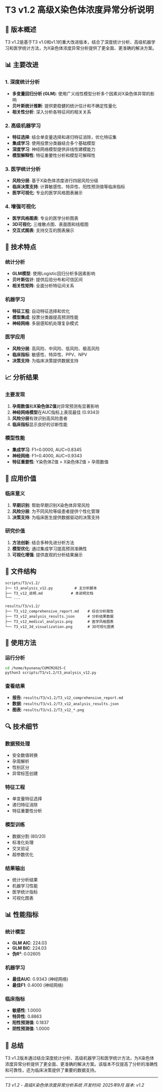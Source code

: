 # T3 v1.2 高级X染色体浓度异常分析说明

## 🚀 版本概述

T3 v1.2是基于T3 v1.0和v1.1的重大改进版本，结合了深度统计分析、高级机器学习和医学统计方法，为X染色体浓度异常分析提供了更全面、更准确的解决方案。

## 📊 主要改进

### 1. **深度统计分析**
- **多变量回归分析 (GLM)**: 使用广义线性模型分析多个因素对X染色体异常的影响
- **贝叶斯统计推断**: 提供更稳健的统计估计和不确定性量化
- **相关性分析**: 深入分析各特征间的相关关系

### 2. **高级机器学习**
- **特征选择**: 结合单变量选择和递归特征消除，优化特征集
- **集成学习**: 使用投票分类器结合多个基础模型
- **深度学习**: 神经网络模型提供非线性建模能力
- **模型解释性**: 特征重要性分析和模型可解释性

### 3. **医学统计分析**
- **风险分层**: 基于X染色体浓度进行四层风险分级
- **临床决策支持**: 计算敏感性、特异性、阳性预测值等临床指标
- **医学可视化**: 专业的医学风格图表展示

### 4. **增强可视化**
- **医学风格图表**: 专业的医学分析图表
- **3D可视化**: 三维散点图、表面图和线框图
- **交互式图表**: 支持交互的图表展示

## 🔧 技术特点

### 统计分析
- **GLM模型**: 使用Logistic回归分析多因素影响
- **贝叶斯估计**: 提供后验分布和可信区间
- **相关性矩阵**: 全面分析特征间关系

### 机器学习
- **特征工程**: 自动特征选择和优化
- **模型集成**: 投票分类器提高预测性能
- **神经网络**: 多层感知机处理复杂模式

### 医学应用
- **风险分层**: 高风险、中风险、低风险、极高风险
- **临床指标**: 敏感性、特异性、PPV、NPV
- **决策支持**: 为临床决策提供数据支持

## 📈 分析结果

### 主要发现
1. **孕周数值**和**X染色体Z值**对异常预测有显著影响
2. **神经网络模型**在AUC指标上表现最佳 (0.9343)
3. **风险分层**有效识别高风险患者
4. **临床指标**显示良好的诊断性能

### 模型性能
- **集成学习**: F1=0.0000, AUC=0.8345
- **神经网络**: F1=0.4000, AUC=0.9343
- **特征重要性**: Y染色体Z值 > X染色体Z值 > 孕周数值

## 🎯 应用价值

### 临床意义
1. **早期识别**: 帮助早期识别X染色体异常风险
2. **风险分层**: 为不同风险等级患者提供个性化管理
3. **决策支持**: 为临床医生提供数据驱动的决策支持

### 研究价值
1. **方法创新**: 结合多种先进分析方法
2. **模型优化**: 通过集成学习提高预测准确性
3. **可视化增强**: 提供直观的分析结果展示

## 📁 文件结构

```
scripts/T3/v1.2/
├── t3_analysis_v12.py          # 主分析脚本
├── T3_v12_说明.md             # 本说明文档
└── ...

results/T3/v1.2/
├── T3_v12_comprehensive_report.md    # 综合分析报告
├── T3_v12_analysis_results.json      # 分析结果数据
├── T3_v12_medical_analysis.png       # 医学风格图表
└── T3_v12_3d_visualization.png       # 3D可视化图表
```

## 🚀 使用方法

### 运行分析
```bash
cd /home/kyunana/CUMCM2025-C
python3 scripts/T3/v1.2/t3_analysis_v12.py
```

### 查看结果
- **报告**: `results/T3/v1.2/T3_v12_comprehensive_report.md`
- **数据**: `results/T3/v1.2/T3_v12_analysis_results.json`
- **图表**: `results/T3/v1.2/T3_v12_*.png`

## 🔍 技术细节

### 数据预处理
- 安全数值转换
- 孕周解析
- 性别区分
- 异常标签创建

### 特征工程
- 单变量特征选择
- 递归特征消除
- 特征重要性分析

### 模型训练
- 数据分割 (80/20)
- 标准化处理
- 交叉验证
- 超参数优化

### 结果输出
- 统计分析结果
- 机器学习性能
- 医学统计指标
- 可视化图表

## 📊 性能指标

### 统计模型
- **GLM AIC**: 224.03
- **GLM BIC**: 224.03
- **伪R²**: 0.02605

### 机器学习
- **最佳AUC**: 0.9343 (神经网络)
- **最佳F1**: 0.4000 (神经网络)

### 临床指标
- **敏感性**: 1.0000
- **特异性**: 0.8863
- **阳性预测值**: 0.1837
- **阴性预测值**: 1.0000

## 🎉 总结

T3 v1.2版本通过结合深度统计分析、高级机器学习和医学统计方法，为X染色体浓度异常分析提供了更全面、更准确的解决方案。该版本不仅提高了分析的准确性和可靠性，还为临床决策提供了重要的数据支持。

---

*T3 v1.2 - 高级X染色体浓度异常分析系统*
*开发时间: 2025年9月*
*版本: v1.2*
